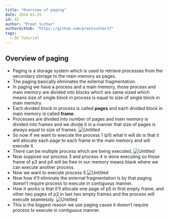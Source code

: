 ```yaml
---
title: "Overview of paging"
date: 2024-01-25
id: 42
author: "Preet Suthar"
authorGithub: "https://github.com/preetsuthar17"
tags:
  - OS Tutorial
---
```


## Overview of paging

- Paging is a storage system which is used to retrieve processes from the secondary storage to the main memory as pages.
- The paging basically eliminates the external fragmentation.
- In paging we have a process and a main memory, those process and main memory are divided into blocks which are same sized which means size of single block in process is equal to size of single block in main memory.
- Each divided block in process is called **pages** and each divided block in main memory is called **frame**.
- Processes are divided into number of pages and main memory is divided into frames and we divide it in a manner that size of pages is always equal to size of frames.
  ![Untitled](https://i.imgur.com/lCbXfSb.png)
- So now if we want to execute the process 1 (p1) what it will do is that it will allocate each page to each frame in the main memory and will execute it.
- There can be multiple process which are being executed,
  ![Untitled](https://i.imgur.com/Ge41QPn.png)
- Now suppose our process 3 and process 4 is done executing so those frame of p3 and p4 will be free in our memory means blank where we can execute another process.
- Now we want to execute process 5
  ![Untitled](https://i.imgur.com/33AS3Mn.png)
- Now how it’ll eliminate the external fragmentation is by that paging doesn’t require process to execute in contiguous manner.
- How it works is that it’ll allocate one page of p5 in first empty frame, and other two pages of p2 in last two empty frames and the process will execute seamlessly.
  ![Untitled](https://i.imgur.com/YRZ5h1Q.png)
- This is the biggest reason we use paging cause it doesn’t require process to execute in contiguous manner.
